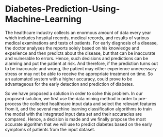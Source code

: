 # Diabetes-Prediction-Using-Machine-Learning

The healthcare industry collects an enormous amount of data every year which includes hospital records, medical records, and results of various medical examinations and tests of patients. For early diagnosis of a disease, the doctor analyses the reports solely based on his knowledge and experience and then predicts about the disease, but that can be inaccurate and vulnerable to errors. Hence, such decisions and predictions can be alarming and put the patient at risk. And therefore, if the prediction turns out to be inaccurate and wrong, the patient may either experience unnecessary stress or may not be able to receive the appropriate treatment on time. So an automated system with a higher accuracy, could prove to be advantageous for the early detection and prediction of diabetes.

So we have proposed a solution in order to solve this problem. In our proposed solution, we first use the data mining method in order to pre-process the collected healthcare input data and select the relevant features from it, and the several machine learning classification algorithms to train the model with the integrated input data set and their accuracies are compared. Hence, a decision is made and we finally propose the most accurate algorithm that we will use to predict diabetes based on the early symptoms of patients from the input dataset.
